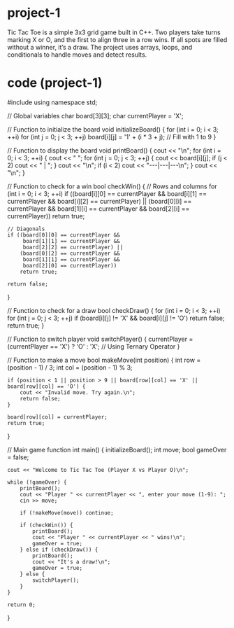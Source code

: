 # project-1
Tic Tac Toe is a simple 3x3 grid game built in C++. Two players take turns marking X or O, and the first to align three in a row wins. If all spots are filled without a winner, it’s a draw. The project uses arrays, loops, and conditionals to handle moves and detect results.

# code (project-1)
#include <iostream>
using namespace std;

// Global variables
char board[3][3];
char currentPlayer = 'X';

// Function to initialize the board
void initializeBoard() {
    for (int i = 0; i < 3; ++i)
        for (int j = 0; j < 3; ++j)
            board[i][j] = '1' + (i * 3 + j);  // Fill with 1 to 9
}

// Function to display the board
void printBoard() {
    cout << "\n";
    for (int i = 0; i < 3; ++i) {
        cout << " ";
        for (int j = 0; j < 3; ++j) {
            cout << board[i][j];
            if (j < 2) cout << " | ";
        }
        cout << "\n";
        if (i < 2) cout << "---|---|---\n";
    }
    cout << "\n";
}

// Function to check for a win
bool checkWin() {
    // Rows and columns
    for (int i = 0; i < 3; ++i)
        if ((board[i][0] == currentPlayer &&
             board[i][1] == currentPlayer &&
             board[i][2] == currentPlayer) ||
            (board[0][i] == currentPlayer &&
             board[1][i] == currentPlayer &&
             board[2][i] == currentPlayer))
            return true;

    // Diagonals
    if ((board[0][0] == currentPlayer &&
         board[1][1] == currentPlayer &&
         board[2][2] == currentPlayer) ||
        (board[0][2] == currentPlayer &&
         board[1][1] == currentPlayer &&
         board[2][0] == currentPlayer))
        return true;

    return false;
}

// Function to check for a draw
bool checkDraw() {
    for (int i = 0; i < 3; ++i)
        for (int j = 0; j < 3; ++j)
            if (board[i][j] != 'X' && board[i][j] != 'O')
                return false;
    return true;
}

// Function to switch player
void switchPlayer() {
    currentPlayer = (currentPlayer == 'X') ? 'O' : 'X'; // Using Ternary Operator
}

// Function to make a move
bool makeMove(int position) {
    int row = (position - 1) / 3;
    int col = (position - 1) % 3;

    if (position < 1 || position > 9 || board[row][col] == 'X' || board[row][col] == 'O') {
        cout << "Invalid move. Try again.\n";
        return false;
    }

    board[row][col] = currentPlayer;
    return true;
}

// Main game function
int main() {
    initializeBoard();
    int move;
    bool gameOver = false;

    cout << "Welcome to Tic Tac Toe (Player X vs Player O)\n";

    while (!gameOver) {
        printBoard();
        cout << "Player " << currentPlayer << ", enter your move (1-9): ";
        cin >> move;

        if (!makeMove(move)) continue;

        if (checkWin()) {
            printBoard();
            cout << "Player " << currentPlayer << " wins!\n";
            gameOver = true;
        } else if (checkDraw()) {
            printBoard();
            cout << "It's a draw!\n";
            gameOver = true;
        } else {
            switchPlayer();
        }
    }

    return 0;
}
